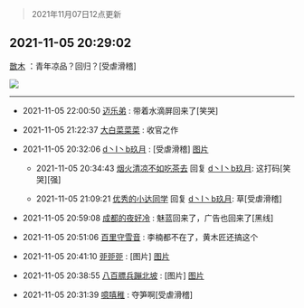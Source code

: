 > 2021年11月07日12点更新
<link rel="stylesheet" href="https://cdn.jsdelivr.net/gh/taotie6/sampleJSON@main/css/photo_show.css">
<meta name="referrer" content="no-referrer" />


 ## 2021-11-05 20:29:02 

 [㪚木](https://www.coolapk.com/feed/31244918?shareKey=Y2JiYzc2NWQ1MTkwNjE4NTJkMTI~) ：青年凉品？回归？[受虐滑稽] 

<div class="album">
<img class="img-item" src="http://image.coolapk.com/feed/2021/1105/20/1081091_427603fc_5342_1095@1080x818.jpeg" />
</div>

 ------- 

- 2021-11-05 22:00:50 [迈乐弟](uid=1554109) : 带着水滴屏回来了[笑哭] 

- 2021-11-05 21:22:37 [大白菜菜菜](uid=2081020) : 收官之作 

- 2021-11-05 20:32:06 [d丶I丶b玖月](uid=2952537) : [受虐滑稽] [图片](http://image.coolapk.com/feed/2021/1105/20/2952537_5525_4923@882x1175.jpg)

    - 2021-11-05 20:34:43 [烟火清凉不如吃茶去](uid=4279524) 回复 [d丶I丶b玖月](uid=2952537): 这打码[笑哭][强] 

    - 2021-11-05 21:09:21 [优秀的小达同学](uid=3114536) 回复 [d丶I丶b玖月](uid=2952537): 草[受虐滑稽] 

- 2021-11-05 20:59:08 [成都的夜好冷](uid=1296546) : 魅蓝回来了，广告也回来了[黑线] 

- 2021-11-05 20:51:06 [百里守雪音](uid=1080769) : 李楠都不在了，黄木匠还搞这个 

- 2021-11-05 20:41:10 [戼戼戼](uid=4044548) : [图片] [图片](http://image.coolapk.com/feed/2021/1105/20/4044548_42a62599_6070_1317@880x572.jpeg)

- 2021-11-05 20:38:55 [八百膘兵蹦北坡](uid=1105274) : [图片] [图片](http://image.coolapk.com/feed/2021/1105/20/1105274_e48edbeb_5934_3626@634x594.jpeg)

- 2021-11-05 20:31:39 [噫嘻稚](uid=3140341) : 夺笋啊[受虐滑稽] 

